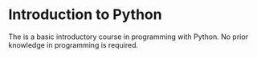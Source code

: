 # Introduction to Python

The is a basic introductory course in programming with Python. No prior knowledge in programming is required.

